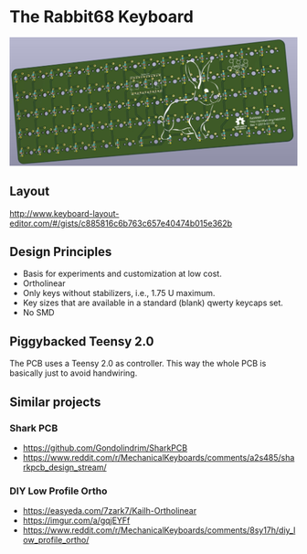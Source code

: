 # The Rabbit68 Keyboard

![](images/rabbit68-rev1-rendered-bg.jpg)

## Layout

http://www.keyboard-layout-editor.com/#/gists/c885816c6b763c657e40474b015e362b

## Design Principles

- Basis for experiments and customization at low cost.
- Ortholinear
- Only keys without stabilizers, i.e., 1.75 U maximum.
- Key sizes that are available in a standard (blank) qwerty keycaps set.
- No SMD

## Piggybacked Teensy 2.0

The PCB uses a Teensy 2.0 as controller. This way the whole PCB is basically just to avoid handwiring.


## Similar projects

### Shark PCB
- https://github.com/Gondolindrim/SharkPCB
- https://www.reddit.com/r/MechanicalKeyboards/comments/a2s485/sharkpcb_design_stream/

### DIY Low Profile Ortho
- https://easyeda.com/7zark7/Kailh-Ortholinear
- https://imgur.com/a/gqjEYFf
- https://www.reddit.com/r/MechanicalKeyboards/comments/8sy17h/diy_low_profile_ortho/
